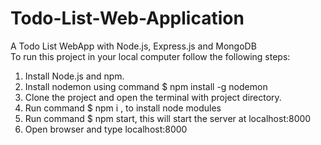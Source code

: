 # Todo-List-Web-Application
A Todo List WebApp with Node.js, Express.js and MongoDB
<br>
To run this project in your local computer follow the following steps:<br>
1. Install Node.js and npm.
2. Install nodemon using command $ npm install -g nodemon
3. Clone the project and open the terminal with project directory.
4. Run command $ npm i , to install node modules
5. Run command $ npm start, this will start the server at localhost:8000
6. Open browser and type localhost:8000
